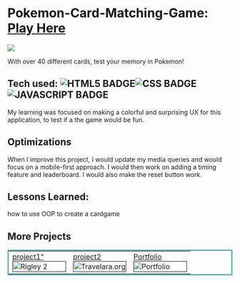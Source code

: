 # Pokemon-Card-Matching-Game: <a href="" target="_blank">Play Here</a>
<a href="" target="_blank"><img src="https://imgur.com/a/YEZcElQ" /></a>

With over 40 different cards, test your memory in Pokemon!

## Tech used: ![HTML5 BADGE](https://img.shields.io/static/v1?label=|&message=HTML5&color=23555f&style=plastic&logo=html5)![CSS BADGE](https://img.shields.io/static/v1?label=|&message=CSS3&color=285f65&style=plastic&logo=css3)![JAVASCRIPT BADGE](https://img.shields.io/static/v1?label=|&message=JAVASCRIPT&color=3c7f5d&style=plastic&logo=javascript)

My learning was focused on making a colorful and surprising UX for this application, to test if a the game would be fun.

## Optimizations
When I improve this project, I would update my media queries and would focus on a mobile-first approach. I would then work on adding a timing feature and leaderboard. I would also make the reset button work. 

## Lessons Learned:

how to use OOP to create a cardgame





## More Projects



<table bordercolor="#66b2b2">
  
  <tr>
    <td width="33.3%" valign="top">
<a target="_blank" href="">project1"</a>
        <br />
      <a target="_blank" href="">
            <img src="" width="100%"  alt="Rigley 2"/>
        </a>
    </td>
    <td width="33.3%" valign="top">
<a target="_blank" href="">project2</a>
      <br />
        <a target="_blank" href="">
          <img src="" width="100%" alt="Travelara.org"/>
        </a>
    </td>
    <td width="33.3%" valign="top">
<a target="_blank" href="">Portfolio</a>
        <br />
        <a target="_blank" href="">
          <img src="" width="100%" alt="Portfolio"/>
        </a>
    </td>
  </tr>
</table>
